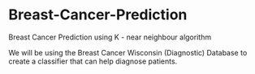 # Breast-Cancer-Prediction
Breast Cancer Prediction using K - near neighbour algorithm

We will be using the Breast Cancer Wisconsin (Diagnostic) Database to create a classifier that can help diagnose patients.
